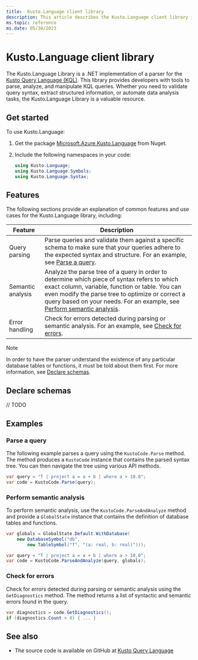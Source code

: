 ```yaml
---
title:  Kusto.Language client library
description: This article describes the Kusto.Language client library in Azure Data Explorer.
ms.topic: reference
ms.date: 05/30/2023
---
```


# Kusto.Language client library

The Kusto.Language Library is a .NET implementation of a parser for the [Kusto Query Language (KQL)](../../query/index.md). This library provides developers with tools to parse, analyze, and manipulate KQL queries. Whether you need to validate query syntax, extract structured information, or automate data analysis tasks, the Kusto.Language Library is a valuable resource.

## Get started

To use Kusto.Language:

1. Get the package [Microsoft.Azure.Kusto.Language](https://www.nuget.org/packages/Microsoft.Azure.Kusto.Language/) from Nuget.

1. Include the following namespaces in your code:

    ```csharp
    using Kusto.Language;
    using Kusto.Language.Symbols;
    using Kusto.Language.Syntax;
    ```

## Features

The following sections provide an explanation of common features and use cases for the Kusto.Language library, including:

| Feature | Description |
|--|--|
| Query parsing | Parse queries and validate them against a specific schema to make sure that your queries adhere to the expected syntax and structure. For an example, see [Parse a query](#parse-a-query). |
| Semantic analysis | Analyze the parse tree of a query in order to determine which piece of syntax refers to which exact column, variable, function or table. You can even modify the parse tree to optimize or correct a query based on your needs. For an example, see [Perform semantic analysis](#perform-semantic-analysis). |
| Error handling | Check for errors detected during parsing or semantic analysis. For an example, see [Check for errors](#check-for-errors). |

> [!NOTE]
> In order to have the parser understand the existence of any particular database tables or functions, it must be told about them first. For more information, see [Declare schemas](#declare-schemas).

## Declare schemas

// TODO

## Examples

### Parse a query

The following example parses a query using the `KustoCode.Parse` method. The method produces a `KustoCode` instance that contains the parsed syntax tree. You can then navigate the tree using various API methods.

```csharp
var query = "T | project a = a + b | where a > 10.0";
var code = KustoCode.Parse(query);
```

### Perform semantic analysis

To perform semantic analysis, use the `KustoCode.ParseAndAnalyze` method and provide a `GlobalState` instance that contains the definition of database tables and functions. 

```csharp
var globals = GlobalState.Default.WithDatabase(
    new DatabaseSymbol("db",
        new TableSymbol("T", "(a: real, b: real)")));

var query = "T | project a = a + b | where a > 10.0";
var code = KustoCode.ParseAndAnalyze(query, globals);
```

### Check for errors

Check for errors detected during parsing or semantic analysis using the `GetDiagnostics` method. The method returns a list of syntactic and semantic errors found in the query.

```csharp
var diagnostics = code.GetDiagnostics();
if (diagnostics.Count > 0) { ... }
```

## See also

* The source code is available on GitHub at [Kusto Query Language](https://github.com/microsoft/Kusto-Query-Language)
